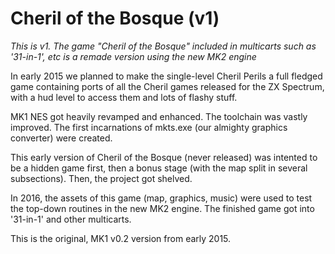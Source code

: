 Cheril of the Bosque (v1)
=========================

*This is v1. The game "Cheril of the Bosque" included in multicarts such as '31-in-1', etc is a remade version using the new MK2 engine*

In early 2015 we planned to make the single-level Cheril Perils a full fledged game containing ports of all the Cheril games released for the ZX Spectrum, with a hud level to access them and lots of flashy stuff.

MK1 NES got heavily revamped and enhanced. The toolchain was vastly improved. The first incarnations of mkts.exe (our almighty graphics converter) were created.

This early version of Cheril of the Bosque (never released) was intented to be a hidden game first, then a bonus stage (with the map split in several subsections). Then, the project got shelved.

In 2016, the assets of this game (map, graphics, music) were used to test the top-down routines in the new MK2 engine. The finished game got into '31-in-1' and other multicarts.

This is the original, MK1 v0.2 version from early 2015.

